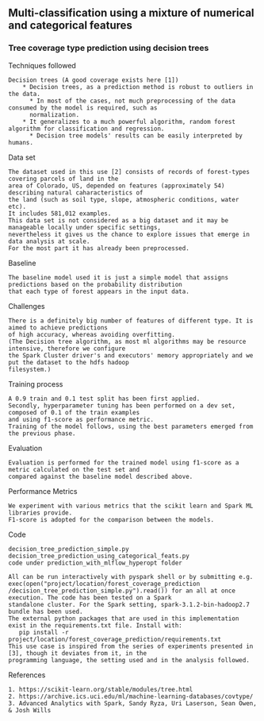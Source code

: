 ## Multi-classification using a mixture of numerical and categorical features

### Tree coverage type prediction using decision trees

 
 
Techniques followed  
 
   	Decision trees (A good coverage exists here [1])
        * Decision trees, as a prediction method is robust to outliers in the data.
	      * In most of the cases, not much preprocessing of the data consumed by the model is required, such as 
          normalization.
        * It generalizes to a much powerful algorithm, random forest algorithm for classification and regression.
	      * Decision tree models' results can be easily interpreted by humans.
  
  
Data set

	The dataset used in this use [2] consists of records of forest-types covering parcels of land in the
	area of Colorado, US, depended on features (approximately 54) describing natural caharacteristics of 
	the land (such as soil type, slope, atmospheric conditions, water etc).
	It includes 581,012 examples.
	This data set is not considered as a big dataset and it may be manageable locally under specific settings, 
	nevertheless it gives us the chance to explore issues that emerge in data analysis at scale.
	For the most part it has already been preprocessed.
	
	
Baseline
  
  	The baseline model used it is just a simple model that assigns predictions based on the probability distribution 
	that each type of forest appears in the input data.


Challenges

   	There is a definitely big number of features of different type. It is aimed to achieve predictions
   	of high accuracy, whereas avoiding overfitting.
   	(The Decision tree algorithm, as most ml algorithms may be resource intensive, therefore we configure 
   	the Spark Cluster driver's and executors' memory appropriately and we put the dataset to the hdfs hadoop
   	filesystem.)
   

Training process
    	
	A 0.9 train and 0.1 test split has been first applied. 
	Secondly, hyperparameter tuning has been performed on a dev set, composed of 0.1 of the train examples 
	and using f1-score as performance metric.
	Training of the model follows, using the best parameters emerged from the previous phase.
	

Evaluation

	Evaluation is performed for the trained model using f1-score as a metric calculated on the test set and 
	compared against the baseline model described above.
	
	
Performance Metrics

	We experiment with various metrics that the scikit learn and Spark ML libraries provide.
	F1-score is adopted for the comparison between the models. 
 

Code

   	decision_tree_prediction_simple.py
   	decision_tree_prediction_using_categorical_feats.py
   	code under prediction_with_mlflow_hyperopt folder
   
   	All can be run interactively with pyspark shell or by submitting e.g. exec(open("project/location/forest_coverage_prediction				
	/decision_tree_prediction_simple.py").read()) for an all at once execution. The code has been tested on a Spark 
	standalone cluster. For the Spark setting, spark-3.1.2-bin-hadoop2.7 bundle has been used.
   	The external python packages that are used in this implementation exist in the requirements.txt file. Install with: 
	   pip install -r project/location/forest_coverage_prediction/requirements.txt
   	This use case is inspired from the series of experiments presented in [3], though it deviates from it, in the
   	programming language, the setting used and in the analysis followed.
   
 

References

	1. https://scikit-learn.org/stable/modules/tree.html
	2. https://archive.ics.uci.edu/ml/machine-learning-databases/covtype/
	3. Advanced Analytics with Spark, Sandy Ryza, Uri Laserson, Sean Owen, & Josh Wills


